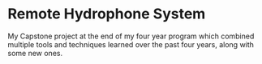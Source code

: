 # Remote Hydrophone System
My Capstone project at the end of my four year program which combined multiple tools and techniques learned over the past four years, along with some new ones.
